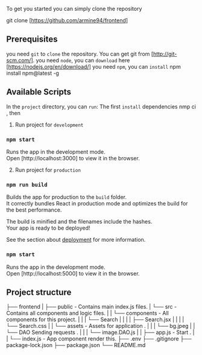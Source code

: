 To get you started you can simply clone the repository

git clone [https://github.com/armine94/frontend]

## Prerequisites
you need `git` to `clone` the repository. You can get git from [http://git-scm.com/].
you need `node`, you can `download` here [https://nodejs.org/en/download/]
you need `npm`, you can `install`  npm install npm@latest -g

## Available Scripts

In the `project` directory, you can `run`:
The first `install` dependencies nmp ci , then

1) Run project for `development`

### `npm start`
Runs the app in the development mode.<br />
Open [http://localhost:3000] to view it in the browser.

2) Run project for `production`

### `npm run build`

Builds the app for production to the `build` folder.<br />
It correctly bundles React in production mode and optimizes the build for the best performance.

The build is minified and the filenames include the hashes.<br />
Your app is ready to be deployed!

See the section about [deployment](https://facebook.github.io/create-react-app/docs/deployment) for more information.
### `npm start`
Runs the app in the development mode.<br />
Open [http://localhost:5000] to view it in the browser.

## Project structure

├── frontend
|  ├── public - Contains main index.js files.
|  └── src - Contains all components and logic files.
|  |  └── components - All components for this project.
|  |  |  └──  Search
|  |  |  |  ├──  Search.jsx
|  |  |  |  └──  Search.css
|  |  └── assets - Assets for application .
|  |  |  └──  bg.jpeg
|  |  └── DAO Sending requests .
|  |  |  └──  image.DAO.js
|  |  ├── app.js - Start .
|  |  └── index.js - App component render this.
├── .env
├── .gitignore
├── package-lock.json
├── package.json
└── README.md
